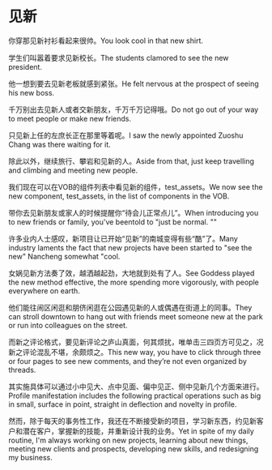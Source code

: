 # 见新

<p><span class="chinese">你穿那见新衬衫看起来很帅。</span><span class="english">You look cool in that new shirt.</span></p>

<p><span class="chinese">学生们叫嚣着要求见新校长。</span><span class="english">The students clamored to see the new president.</span></p>

<p><span class="chinese">他一想到要去见新老板就感到紧张。</span><span class="english">He felt nervous at the prospect of seeing his new boss.</span></p>

<p><span class="chinese">千万别出去见新人或者交新朋友，千万千万记得哦。</span><span class="english">Do not go out of your way to meet people or make new friends.</span></p>

<p><span class="chinese">只见新上任的左庶长正在那里等着呢。</span><span class="english">I saw the newly appointed Zuoshu Chang was there waiting for it.</span></p>

<p><span class="chinese">除此以外，继续旅行、攀岩和见新的人。</span><span class="english">Aside from that, just keep travelling and climbing and meeting new people.</span></p>

<p><span class="chinese">我们现在可以在VOB的组件列表中看见新的组件，test_assets。</span><span class="english">We now see the new component, test_assets, in the list of components in the VOB.</span></p>

<p><span class="chinese">带你去见新朋友或家人的时候提醒你“待会儿正常点儿”。</span><span class="english">When introducing you to new friends or family, you've beentold to "just be normal. ""</span></p>

<p><span class="chinese">许多业内人士感叹，新项目让已开始“见新”的南城变得有些“酷”了。</span><span class="english">Many industry laments the fact that new projects have been started to "see the new" Nancheng somewhat "cool.</span></p>

<p><span class="chinese">女娲见新方法奏了效，越洒越起劲，大地就到处有了人。</span><span class="english">See Goddess played the new method effective, the more spending more vigorously, with people everywhere on earth.</span></p>

<p><span class="chinese">他们能往闹区闲逛和朋侪闲逛在公园遇见新的人或偶遇在街道上的同事。</span><span class="english">They can stroll downtown to hang out with friends meet someone new at the park or run into colleagues on the street.</span></p>

<p><span class="chinese">而新之评论格式，要见新评论之庐山真面，何其烦扰，唯单击三四页方可见之，况新之评论混乱不堪，余颇烦之。</span><span class="english">This new way, you have to click through three or four pages to see new comments, and they’re not even organized by threads.</span></p>

<p><span class="chinese">其实施具体可以通过小中见大、点中见面、偏中见正、侧中见新几个方面来进行。</span><span class="english">Profile manifestation includes the following practical operations such as big in small, surface in point, straight in deflection and novelty in profile.</span></p>

<p><span class="chinese">然而，除于每天的事务性工作，我还在不断接受新的项目，学习新东西，约见新客户和潜在客户，掌握新的技能，并重新设计我的业务。</span><span class="english">Yet in spite of my daily routine, I'm always working on new projects, learning about new things, meeting new clients and prospects, developing new skills, and redesigning my business.</span></p>

